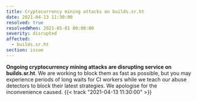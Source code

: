 ```yaml
---
title: Cryptocurrency mining attacks on builds.sr.ht
date: 2021-04-13 11:30:00
resolved: true
resolvedWhen: 2021-05-01 00:00:00
severity: disrupted
affected:
  - builds.sr.ht
section: issue
---
```


**Ongoing cryptocurrency mining attacks are disrupting service on
builds.sr.ht**. We are working to block them as fast as possible, but you may
experience periods of long waits for CI workers while we teach our abuse
detectors to block their latest strategies. We apologise for the inconvenience
caused.
{{< track "2021-04-13 11:30:00" >}}
